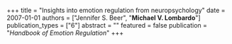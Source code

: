 +++
title = "Insights into emotion regulation from neuropsychology"
date = 2007-01-01
authors = ["Jennifer S. Beer", "**Michael V. Lombardo**"]
publication_types = ["6"]
abstract = ""
featured = false
publication = "*Handbook of Emotion Regulation*"
+++

